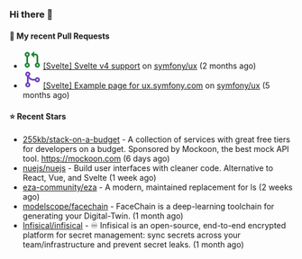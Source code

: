 ### Hi there 👋

#### 🔨 My recent Pull Requests

- ![](./assets/pr-open.svg) [[Svelte] Svelte v4 support](https://github.com/symfony/ux/pull/1018) on [symfony/ux](https://github.com/symfony/ux) (2 months ago)
- ![](./assets/pr-merged.svg) [[Svelte] Example page for ux.symfony.com](https://github.com/symfony/ux/pull/795) on [symfony/ux](https://github.com/symfony/ux) (5 months ago)

#### ⭐ Recent Stars

- [255kb/stack-on-a-budget](https://github.com/255kb/stack-on-a-budget) - A collection of services with great free tiers for developers on a budget. Sponsored by Mockoon, the best mock API tool. https://mockoon.com (6 days ago)
- [nuejs/nuejs](https://github.com/nuejs/nuejs) - Build user interfaces with cleaner code. Alternative to React, Vue, and Svelte (1 week ago)
- [eza-community/eza](https://github.com/eza-community/eza) - A modern, maintained replacement for ls (2 weeks ago)
- [modelscope/facechain](https://github.com/modelscope/facechain) - FaceChain is a deep-learning toolchain for generating your Digital-Twin. (1 month ago)
- [Infisical/infisical](https://github.com/Infisical/infisical) - ♾ Infisical is an open-source, end-to-end encrypted platform for secret management: sync secrets across your team/infrastructure and prevent secret leaks. (1 month ago)